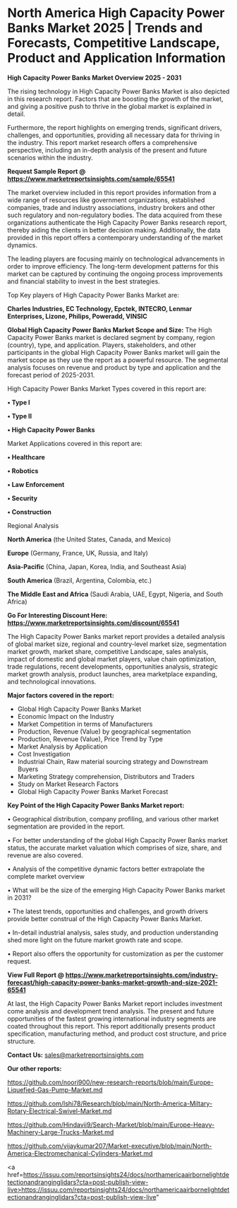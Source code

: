 # North America High Capacity Power Banks Market 2025 | Trends and Forecasts, Competitive Landscape, Product and Application Information

<Strong> High Capacity Power Banks Market Overview 2025 - 2031</strong>

The rising technology in High Capacity Power Banks Market is also depicted in this research report. Factors that are boosting the growth of the market, and giving a positive push to thrive in the global market is explained in detail.

Furthermore, the report highlights on emerging trends, significant drivers, challenges, and opportunities, providing all necessary data for thriving in the industry. This report market research offers a comprehensive perspective, including an in-depth analysis of the present and future scenarios within the industry.

<strong>Request Sample Report @ <a href=https://www.marketreportsinsights.com/sample/65541>https://www.marketreportsinsights.com/sample/65541</a></strong>

The market overview included in this report provides information from a wide range of resources like government organizations, established companies, trade and industry associations, industry brokers and other such regulatory and non-regulatory bodies. The data acquired from these organizations authenticate the High Capacity Power Banks research report, thereby aiding the clients in better decision making. Additionally, the data provided in this report offers a contemporary understanding of the market dynamics.

The leading players are focusing mainly on technological advancements in order to improve efficiency. The long-term development patterns for this market can be captured by continuing the ongoing process improvements and financial stability to invest in the best strategies.

Top Key players of High Capacity Power Banks Market are:

<strong>Charles Industries, EC Technology, Epctek, INTECRO, Lenmar Enterprises, Lizone, Philips, Poweradd, VINSIC</strong>

<strong><b>Global High Capacity Power Banks Market Scope and Size:</b></strong>
The High Capacity Power Banks market is declared segment by company, region (country), type, and application. Players, stakeholders, and other participants in the global High Capacity Power Banks market will gain the market scope as they use the report as a powerful resource. The segmental analysis focuses on revenue and product by type and application and the forecast period of 2025-2031.

High Capacity Power Banks Market Types covered in this report are:

<strong>• Type I

• Type II

• High Capacity Power Banks</strong>

Market Applications covered in this report are:

<strong>• Healthcare

• Robotics

• Law Enforcement

• Security

• Construction</strong> 

Regional Analysis

<strong>North America</strong> (the United States, Canada, and Mexico)

<strong>Europe</strong> (Germany, France, UK, Russia, and Italy)

<strong>Asia-Pacific</strong> (China, Japan, Korea, India, and Southeast Asia)

<strong>South America</strong> (Brazil, Argentina, Colombia, etc.)

<strong>The Middle East and Africa</strong> (Saudi Arabia, UAE, Egypt, Nigeria, and South Africa)

<strong>Go For Interesting Discount Here: <a href=https://www.marketreportsinsights.com/discount/65541>https://www.marketreportsinsights.com/discount/65541</a></strong>

The High Capacity Power Banks market report provides a detailed analysis of global market size, regional and country-level market size, segmentation market growth, market share, competitive Landscape, sales analysis, impact of domestic and global market players, value chain optimization, trade regulations, recent developments, opportunities analysis, strategic market growth analysis, product launches, area marketplace expanding, and technological innovations.

<strong><b>Major factors covered in the report:</b></strong>
<ul>
  <li>Global High Capacity Power Banks Market </li>
  <li>Economic Impact on the Industry</li>
  <li>Market Competition in terms of Manufacturers</li>
  <li>Production, Revenue (Value) by geographical segmentation</li>
  <li>Production, Revenue (Value), Price Trend by Type</li>
  <li>Market Analysis by Application</li>
  <li>Cost Investigation</li>
  <li>Industrial Chain, Raw material sourcing strategy and Downstream Buyers</li>
  <li>Marketing Strategy comprehension, Distributors and Traders</li>
  <li>Study on Market Research Factors</li>
  <li>Global High Capacity Power Banks Market Forecast</li>
</ul>

<strong><b>Key Point of the High Capacity Power Banks Market report:</b></strong>

• Geographical distribution, company profiling, and various other market segmentation are provided in the report.

• For better understanding of the global High Capacity Power Banks market status, the accurate market valuation which comprises of size, share, and revenue are also covered.

• Analysis of the competitive dynamic factors better extrapolate the complete market overview

• What will be the size of the emerging High Capacity Power Banks market in 2031?

• The latest trends, opportunities and challenges, and growth drivers provide better construal of the High Capacity Power Banks Market.

• In-detail industrial analysis, sales study, and production understanding shed more light on the future market growth rate and scope.

• Report also offers the opportunity for customization as per the customer request.

<strong><b>View Full Report @ <a href=https://www.marketreportsinsights.com/industry-forecast/high-capacity-power-banks-market-growth-and-size-2021-65541>https://www.marketreportsinsights.com/industry-forecast/high-capacity-power-banks-market-growth-and-size-2021-65541</a></b></strong>


At last, the High Capacity Power Banks Market report includes investment come analysis and development trend analysis. The present and future opportunities of the fastest growing international industry segments are coated throughout this report. This report additionally presents product specification, manufacturing method, and product cost structure, and price structure.

<strong>Contact Us:</strong>
sales@marketreportsinsights.com

<strong>Our other reports:</strong>

<a href=https://github.com/noori900/new-research-reports/blob/main/Europe-Liquefied-Gas-Pump-Market.md>https://github.com/noori900/new-research-reports/blob/main/Europe-Liquefied-Gas-Pump-Market.md</a>

<a href=https://github.com/Ishi78/Research/blob/main/North-America-Miltary-Rotary-Electrical-Swivel-Market.md>https://github.com/Ishi78/Research/blob/main/North-America-Miltary-Rotary-Electrical-Swivel-Market.md</a>

<a href=https://github.com/Hindavii9/Search-Market/blob/main/Europe-Heavy-Machinery-Large-Trucks-Market.md>https://github.com/Hindavii9/Search-Market/blob/main/Europe-Heavy-Machinery-Large-Trucks-Market.md</a>

<a href=https://github.com/vijaykumar207/Market-executive/blob/main/North-America-Electromechanical-Cylinders-Market.md>https://github.com/vijaykumar207/Market-executive/blob/main/North-America-Electromechanical-Cylinders-Market.md</a>

<a href=https://issuu.com/reportsinsights24/docs/northamericaairbornelightdetectionandranginglidars?cta=post-publish-view-live>https://issuu.com/reportsinsights24/docs/northamericaairbornelightdetectionandranginglidars?cta=post-publish-view-live</a>"
